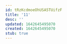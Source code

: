 ```yaml
---
id: tRzKcdmoeOhUSA5TUifzF
title: '11'
desc: ''
updated: 1642645495070
created: 1642645495070
stub: true
---
```



